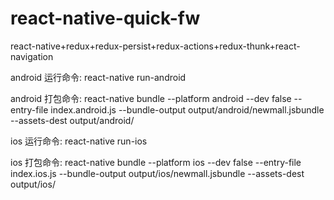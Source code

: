 # react-native-quick-fw

react-native+redux+redux-persist+redux-actions+redux-thunk+react-navigation

android 运行命令:
react-native run-android

android 打包命令:
react-native bundle --platform android --dev false --entry-file index.android.js  --bundle-output output/android/newmall.jsbundle --assets-dest output/android/

ios 运行命令:
react-native run-ios

ios 打包命令:
react-native bundle --platform ios --dev false --entry-file index.ios.js  --bundle-output output/ios/newmall.jsbundle --assets-dest output/ios/